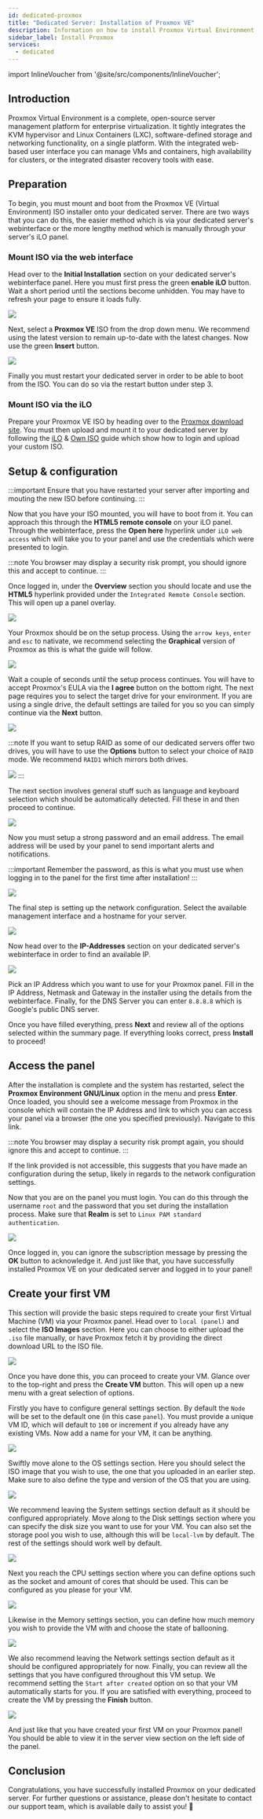 ```yaml
---
id: dedicated-proxmox
title: "Dedicated Server: Installation of Proxmox VE"
description: Information on how to install Proxmox Virtual Environment on your dedicated server from ZAP-Hosting 
sidebar_label: Install Proxmox
services:
  - dedicated
---
```


import InlineVoucher from '@site/src/components/InlineVoucher';

## Introduction

Proxmox Virtual Environment is a complete, open-source server management platform for enterprise virtualization. It tightly integrates the KVM hypervisor and Linux Containers (LXC), software-defined storage and networking functionality, on a single platform. With the integrated web-based user interface you can manage VMs and containers, high availability for clusters, or the integrated disaster recovery tools with ease.

<InlineVoucher />

## Preparation

To begin, you must mount and boot from the Proxmox VE (Virtual Environment) ISO installer onto your dedicated server. There are two ways that you can do this, the easier method which is via your dedicated server's webinterface or the more lengthy method which is manually through your server's iLO panel.



### Mount ISO via the web interface
Head over to the **Initial Installation** section on your dedicated server's webinterface panel. Here you must first press the green **enable iLO** button. Wait a short period until the sections become unhidden. You may have to refresh your page to ensure it loads fully.

![](https://github.com/zaphosting/docs/assets/42719082/b457f17a-0bc6-42db-91ec-a553fd456936)

Next, select a **Proxmox VE** ISO from the drop down menu. We recommend using the latest version to remain up-to-date with the latest changes. Now use the green **Insert** button.

![](https://github.com/zaphosting/docs/assets/42719082/2b0baf71-d683-46ad-a34a-bfda9d71939d)

Finally you must restart your dedicated server in order to be able to boot from the ISO. You can do so via the restart button under step 3.



### Mount ISO via the iLO
Prepare your Proxmox VE ISO by heading over to the [Proxmox download site](https://www.proxmox.com/en/downloads/proxmox-virtual-environment/iso). You must then upload and mount it to your dedicated server by following the [iLO](dedicated-ilo.md) & [Own ISO](dedicated-iso.md) guide which show how to login and upload your custom ISO.



## Setup & configuration

:::important
Ensure that you have restarted your server after importing and mouting the new ISO before continuing.
:::

Now that you have your ISO mounted, you will have to boot from it. You can approach this through the **HTML5 remote console** on your iLO panel. Through the webinterface, press the **Open here** hyperlink under `iLO web access` which will take you to your panel and use the credentials which were presented to login.

:::note
You browser may display a security risk prompt, you should ignore this and accept to continue.
:::

Once logged in, under the **Overview** section you should locate and use the **HTML5** hyperlink provided under the `Integrated Remote Console` section. This will open up a panel overlay.

![](https://github.com/zaphosting/docs/assets/42719082/3b9ce97e-f974-439b-8e57-ced05f248ef9)

Your Proxmox should be on the setup process. Using the `arrow keys`, `enter` and `esc` to nativate, we recommend selecting the **Graphical** version of Proxmox as this is what the guide will follow.

![](https://github.com/zaphosting/docs/assets/42719082/614218f2-df12-43ad-95fe-39026b900141)

Wait a couple of seconds until the setup process continues. You will have to accept Proxmox's EULA via the **I agree** button on the bottom right. The next page requires you to select the target drive for your environment. If you are using a single drive, the default settings are tailed for you so you can simply continue via the **Next** button.

![](https://github.com/zaphosting/docs/assets/42719082/090c1f2e-20fe-48f3-b4b4-070c197f4825)

:::note
If you want to setup RAID as some of our dedicated servers offer two drives, you will have to use the **Options** button to select your choice of `RAID` mode. We recommend `RAID1` which mirrors both drives.

![](https://github.com/zaphosting/docs/assets/42719082/44e3b6ba-07f3-4313-8d36-b185a6da8089)
:::

The next section involves general stuff such as language and keyboard selection which should be automatically detected. Fill these in and then proceed to continue.

![](https://github.com/zaphosting/docs/assets/42719082/931e066c-9868-48d9-a638-f07c932579d2)

Now you must setup a strong password and an email address. The email address will be used by your panel to send important alerts and notifications.

:::important
Remember the password, as this is what you must use when logging in to the panel for the first time after installation!
:::

![](https://github.com/zaphosting/docs/assets/42719082/617a504c-9520-4b89-93c3-81fba06e5fdc)

The final step is setting up the network configuration. Select the available management interface and a hostname for your server.

![](https://github.com/zaphosting/docs/assets/42719082/d694a5af-20e2-4c1b-9cdb-c1a8ca684cde)

Now head over to the **IP-Addresses** section on your dedicated server's webinterface in order to find an available IP.

![](https://github.com/zaphosting/docs/assets/42719082/e358f264-8535-4280-a1c5-0a15f4b99ed9)

Pick an IP Address which you want to use for your Proxmox panel. Fill in the IP Address, Netmask and Gateway in the installer using the details from the webinterface. Finally, for the DNS Server you can enter `8.8.8.8` which is Google's public DNS server.

Once you have filled everything, press **Next** and review all of the options selected within the summary page. If everything looks correct, press **Install** to proceed!

## Access the panel
After the installation is complete and the system has restarted, select the **Proxmox Environment GNU/Linux** option in the menu and press **Enter**. Once loaded, you should see a welcome message from Proxmox in the console which will contain the IP Address and link to which you can access your panel via a browser (the one you specified previously). Navigate to this link.

:::note
You browser may display a security risk prompt again, you should ignore this and accept to continue.
:::

If the link provided is not accessible, this suggests that you have made an configuration during the setup, likely in regards to the network configuration settings.

Now that you are on the panel you must login. You can do this through the username `root` and the password that you set during the installation process. Make sure that **Realm** is set to `Linux PAM standard authentication`.

![](https://github.com/zaphosting/docs/assets/42719082/4072c2ac-6f5c-4350-a5df-0635b1f433c0)

Once logged in, you can ignore the subscription message by pressing the **OK** button to acknowledge it. And just like that, you have successfully installed Proxmox VE on your dedicated server and logged in to your panel!



## Create your first VM
This section will provide the basic steps required to create your first Virtual Machine (VM) via your Proxmox panel. Head over to `local (panel)` and select the **ISO Images** section. Here you can choose to either upload the `.iso` file manually, or have Proxmox fetch it by providing the direct download URL to the ISO file.

![](https://github.com/zaphosting/docs/assets/42719082/8182bd73-690f-434f-8394-5fdca6889a74)

Once you have done this, you can proceed to create your VM. Glance over to the top-right and press the **Create VM** button. This will open up a new menu with a great selection of options.

Firstly you have to configure general settings section. By default the `Node` will be set to the default one (in this case `panel`). You must provide a unique VM ID, which will default to `100` or increment if you already have any existing VMs. Now add a name for your VM, it can be anything.

![](https://github.com/zaphosting/docs/assets/42719082/bcd2eb41-a8fc-4a44-9abb-072f9e408d10)

Swiftly move alone to the OS settings section. Here you should select the ISO image that you wish to use, the one that you uploaded in an earlier step. Make sure to also define the type and version of the OS that you are using.

![](https://github.com/zaphosting/docs/assets/42719082/05d51c46-5a69-4cd7-b2e6-c3472437caf9)

We recommend leaving the System settings section default as it should be configured appropriately. Move along to the Disk settings section where you can specify the disk size you want to use for your VM. You can also set the storage pool you wish to use, although this will be `local-lvm` by default. The rest of the settings should work well by default.

![](https://github.com/zaphosting/docs/assets/42719082/26f11d42-8884-4bb5-b0fe-d7b4df7885a5)

Next you reach the CPU settings section where you can define options such as the socket and amount of cores that should be used. This can be configured as you please for your VM.

![](https://github.com/zaphosting/docs/assets/42719082/91103b8d-dadc-4305-a3fe-bf4c8f96fc27)

Likewise in the Memory settings section, you can define how much memory you wish to provide the VM with and choose the state of ballooning.

![](https://github.com/zaphosting/docs/assets/42719082/ac0048cb-0bd4-4791-9a9f-857e5037955d)

We also recommend leaving the Network settings section default as it should be configured appropriately for now. Finally, you can review all the settings that you have configured throughout this VM setup. We recommend setting the `Start after created` option on so that your VM automatically starts for you. If you are satisfied with everything, proceed to create the VM by pressing the **Finish** button.

![](https://github.com/zaphosting/docs/assets/42719082/d14a8b3d-e9bb-4feb-8049-428e84c1e917)

And just like that you have created your first VM on your Proxmox panel! You should be able to view it in the server view section on the left side of the panel.





## Conclusion

Congratulations, you have successfully installed Proxmox on your dedicated server. For further questions or assistance, please don't hesitate to contact our support team, which is available daily to assist you! 🙂

<InlineVoucher />
